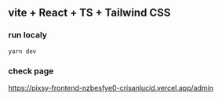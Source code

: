 ## vite + React + TS + Tailwind CSS

### run localy
```
yarn dev
```

### check page 
https://pixsy-frontend-nzbesfye0-crisanlucid.vercel.app/admin
